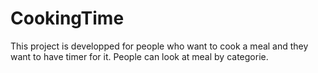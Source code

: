 # CookingTime
This project is developped for people who want to cook a meal and they want to have timer for it.
People can look at meal by categorie.
